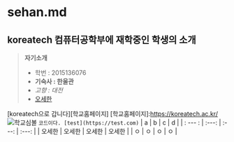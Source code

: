 sehan.md
======================

koreatech 컴퓨터공학부에 재학중인 학생의 소개
-----------------------

> **자기소개**
> - 학번 : 2015136076
> - **기숙사 : 한울관**
> - *고향 : 대전*
> - [오세한](https://search.naver.com/search.naver?sm=tab_hty.top&where=nexearch&oquery=%EC%98%A4%EC%85%93%E3%84%B4&ie=utf8&query=%EC%98%A4%EC%84%B8%ED%95%9C)

[koreatech으로 갑니다][학교홈페이지]
[학교홈페이지]:https://koreatech.ac.kr/
![학교심볼](https://blogfiles.naver.net/20160530_90/ohsehan96_1464600146643jhLrW_GIF/kut_logo.gif)
`코드이다. [test](https://test.com)`
| a | b | c | d |
| : --- : | :---: | :---: | :---: |
| 오세한 | 오세한 | 오세한 | 오세한 |
| ㅇ | ㅇ | ㅇ | ㅇ |

